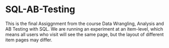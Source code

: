 # SQL-AB-Testing
This is the final Assiggnment from the course Data Wrangling, Analysis and AB Testing with SQL. We are running an experiment at an item-level, which means all users who visit will see the same page, but the layout of different item pages may differ. 
